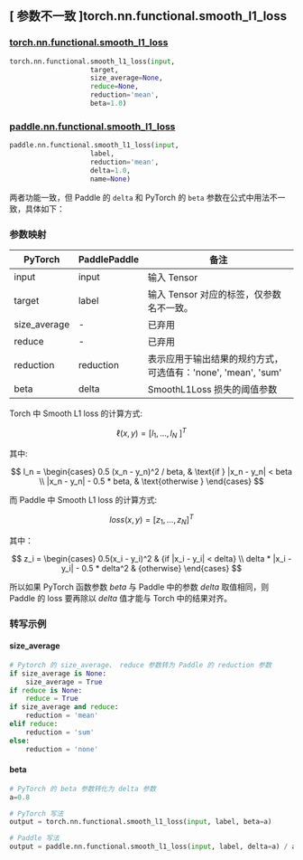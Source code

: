 ##  [ 参数不一致 ]torch.nn.functional.smooth_l1_loss

### [torch.nn.functional.smooth_l1_loss](https://pytorch.org/docs/stable/generated/torch.nn.functional.smooth_l1_loss.html)

```python
torch.nn.functional.smooth_l1_loss(input,
                    target,
                    size_average=None,
                    reduce=None,
                    reduction='mean',
                    beta=1.0)
```

### [paddle.nn.functional.smooth_l1_loss](https://www.paddlepaddle.org.cn/documentation/docs/zh/api/paddle/nn/functional/smooth_l1_loss_cn.html#smooth-l1-loss)

```python
paddle.nn.functional.smooth_l1_loss(input,
                    label,
                    reduction='mean',
                    delta=1.0,
                    name=None)
```

两者功能一致，但 Paddle 的 `delta` 和 PyTorch 的 `beta` 参数在公式中用法不一致，具体如下：

### 参数映射
| PyTorch       | PaddlePaddle | 备注                                                   |
| ------------- | ------------ | ------------------------------------------------------ |
| input          | input         | 输入 Tensor                                     |
| target          | label         | 输入 Tensor 对应的标签，仅参数名不一致。                                |
| size_average          | -         | 已弃用                                      |
| reduce          | -         | 已弃用                                     |
| reduction          | reduction         | 表示应用于输出结果的规约方式，可选值有：'none', 'mean', 'sum'   |
| beta          | delta         | SmoothL1Loss 损失的阈值参数                       |

Torch 中 Smooth L1 loss 的计算方式:

$$
\ell(x, y) = \left [l_1, ..., l_N\ \right ]^T
$$

其中:

$$
l_n = \begin{cases}
0.5 (x_n - y_n)^2 / beta, & \text{if } |x_n - y_n| < beta \\
|x_n - y_n| - 0.5 * beta, & \text{otherwise }
\end{cases}
$$

而 Paddle 中 Smooth L1 loss 的计算方式:

$$
loss(x,y)  = \left [ z_1, ..., z_N \right ]^T
$$

其中：

$$
z_i = \begin{cases}
        0.5(x_i - y_i)^2 & {if |x_i - y_i| < delta} \\
        delta * |x_i - y_i| - 0.5 * delta^2 & {otherwise}
        \end{cases}
$$

所以如果 PyTorch 函数参数 $beta$ 与 Paddle 中的参数 $delta$ 取值相同，则 Paddle 的 loss 要再除以 $delta$ 值才能与 Torch 中的结果对齐。


### 转写示例

#### size_average


```python
# Pytorch 的 size_average、 reduce 参数转为 Paddle 的 reduction 参数
if size_average is None:
    size_average = True
if reduce is None:
    reduce = True
if size_average and reduce:
    reduction = 'mean'
elif reduce:
    reduction = 'sum'
else:
    reduction = 'none'
```

#### beta
```python
# PyTorch 的 beta 参数转化为 delta 参数
a=0.8

# PyTorch 写法
output = torch.nn.functional.smooth_l1_loss(input, label, beta=a)

# Paddle 写法
output = paddle.nn.functional.smooth_l1_loss(input, label, delta=a) / a
```
